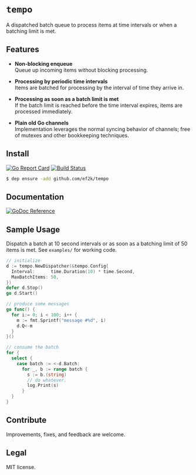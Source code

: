 `tempo`
=======
A dispatched batch queue to process items at time intervals or when a batching limit is met.

## Features
- **Non-blocking enqueue** <br> Queue up incoming items without blocking processing.

- **Processing by periodic time intervals** <br> Items are batched for processing by the interval of time they arrive in.

- **Processing as soon as a batch limit is met**<br> If the batch limit is reached before the time interval expires, items are processed immediately.

- **Plain old Go channels** <br> Implementation leverages the normal syncing behavior of channels; free of mutexes and other bookkeeping techniques.

## Install
[![Go Report Card](https://goreportcard.com/badge/github.com/ef2k/tempo)](https://goreportcard.com/report/github.com/ef2k/tempo)
[![Build Status](https://travis-ci.org/ef2k/tempo.svg?branch=master)](https://travis-ci.org/ef2k/tempo)
```sh
$ dep ensure -add github.com/ef2k/tempo
```

## Documentation
[![GoDoc Reference](https://img.shields.io/badge/godoc-reference-blue.svg)](https://godoc.org/github.com/ef2k/tempo)

## Sample Usage

Dispatch a batch at 10 second intervals or as soon as a batching limit of 50 items is met.
See `examples/` for working code.

```go
// initialize
d := tempo.NewDispatcher(&tempo.Config{
  Interval:      time.Duration(10) * time.Second,
  MaxBatchItems: 50,
})
defer d.Stop()
go d.Start()

// produce some messages
go func() {
  for i:= 0; i < 100; i++ {
    m := fmt.Sprintf("message #%d", i)
    d.Q<-m
  }
}()

// consume the batch
for {
  select {
    case batch := <-d.Batch:
      for _, b := range batch {
        s := b.(string)
        // do whatever.
        log.Print(s)
      }
  }
}
```

## Contribute
Improvements, fixes, and feedback are welcome.

## Legal
MIT license.
